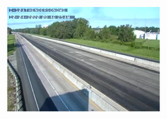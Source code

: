 ![AJJAIDAVE-StoryAuthorEngine-](https://github.com/StateDocuments/Louisiana/blob/master/314--1.jpg)
